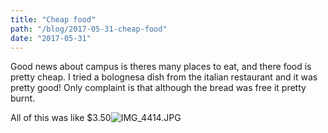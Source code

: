 ```yaml
---
title: "Cheap food"
path: "/blog/2017-05-31-cheap-food"
date: "2017-05-31"
---
```


Good news about campus is theres many places to eat, and there food is pretty cheap. I tried a bolognesa dish from the italian restaurant and it was pretty good! Only complaint is that although the bread was free it pretty burnt.

All of this was like $3.50![IMG_4414.JPG](https://mcquadeblog.files.wordpress.com/blog/2017/05/img_4414.jpg?w=3724)
